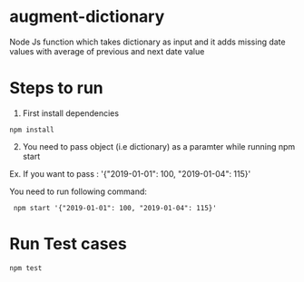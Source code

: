 # augment-dictionary
Node Js function which takes dictionary as input and it adds missing date values with average of previous and next date value

# Steps to run

1. First install dependencies 

```
npm install
```

2. You need to pass object (i.e dictionary) as a paramter while running npm start

Ex. If you want to pass : '{"2019-01-01": 100, "2019-01-04": 115}'

You need to run following command: 

```
 npm start '{"2019-01-01": 100, "2019-01-04": 115}'
```

# Run Test cases 

```
npm test
```
